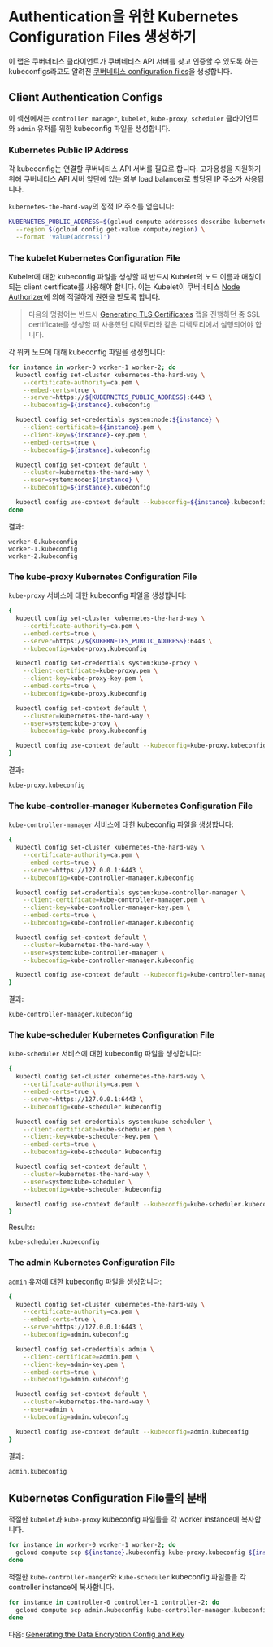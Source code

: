 # Authentication을 위한 Kubernetes Configuration Files 생성하기

이 랩은 쿠버네티스 클라이언트가 쿠버네티스 API 서버를 찾고 인증할 수 있도록 하는  kubeconfigs라고도 알려진 [쿠버네티스 configuration files](https://kubernetes.io/docs/concepts/configuration/organize-cluster-access-kubeconfig/)을 생성합니다.

## Client Authentication Configs

이 섹션에서는 `controller manager`, `kubelet`, `kube-proxy`, `scheduler` 클라이언트와 `admin` 유저를 위한 kubeconfig 파일을 생성합니다.

### Kubernetes Public IP Address

각 kubeconfig는 연결할 쿠버네티스 API 서버를 필요로 합니다. 고가용성을 지원하기 위해 쿠버네티스 API 서버 앞단에 있는 외부 load balancer로 할당된 IP 주소가 사용됩니다.

`kubernetes-the-hard-way`의 정적 IP 주소를 얻습니다:

```bash
KUBERNETES_PUBLIC_ADDRESS=$(gcloud compute addresses describe kubernetes-the-hard-way \
  --region $(gcloud config get-value compute/region) \
  --format 'value(address)')
```

### The kubelet Kubernetes Configuration File

Kubelet에 대한 kubeconfig 파일을 생성할 때 반드시 Kubelet의 노드 이름과 매칭이 되는 client certificate를 사용해야 합니다. 이는 Kubelet이 쿠버네티스 [Node Authorizer](https://kubernetes.io/docs/admin/authorization/node/)에 의해 적절하게 권한을 받도록 합니다.

> 다음의 명령어는 반드시 [Generating TLS Certificates](04-certificate-authority.md) 랩을 진행하던 중 SSL certificate를 생성할 때 사용했던 디렉토리와 같은 디렉토리에서 실행되어야 합니다.

각 워커 노드에 대해 kubeconfig 파일을 생성합니다:

```bash
for instance in worker-0 worker-1 worker-2; do
  kubectl config set-cluster kubernetes-the-hard-way \
    --certificate-authority=ca.pem \
    --embed-certs=true \
    --server=https://${KUBERNETES_PUBLIC_ADDRESS}:6443 \
    --kubeconfig=${instance}.kubeconfig

  kubectl config set-credentials system:node:${instance} \
    --client-certificate=${instance}.pem \
    --client-key=${instance}-key.pem \
    --embed-certs=true \
    --kubeconfig=${instance}.kubeconfig

  kubectl config set-context default \
    --cluster=kubernetes-the-hard-way \
    --user=system:node:${instance} \
    --kubeconfig=${instance}.kubeconfig

  kubectl config use-context default --kubeconfig=${instance}.kubeconfig
done
```

결과:

```
worker-0.kubeconfig
worker-1.kubeconfig
worker-2.kubeconfig
```

### The kube-proxy Kubernetes Configuration File

`kube-proxy` 서비스에 대한 kubeconfig 파일을 생성합니다:

```bash
{
  kubectl config set-cluster kubernetes-the-hard-way \
    --certificate-authority=ca.pem \
    --embed-certs=true \
    --server=https://${KUBERNETES_PUBLIC_ADDRESS}:6443 \
    --kubeconfig=kube-proxy.kubeconfig

  kubectl config set-credentials system:kube-proxy \
    --client-certificate=kube-proxy.pem \
    --client-key=kube-proxy-key.pem \
    --embed-certs=true \
    --kubeconfig=kube-proxy.kubeconfig

  kubectl config set-context default \
    --cluster=kubernetes-the-hard-way \
    --user=system:kube-proxy \
    --kubeconfig=kube-proxy.kubeconfig

  kubectl config use-context default --kubeconfig=kube-proxy.kubeconfig
}
```

결과:

```
kube-proxy.kubeconfig
```

### The kube-controller-manager Kubernetes Configuration File

`kube-controller-manager` 서비스에 대한 kubeconfig 파일을 생성합니다:

```bash
{
  kubectl config set-cluster kubernetes-the-hard-way \
    --certificate-authority=ca.pem \
    --embed-certs=true \
    --server=https://127.0.0.1:6443 \
    --kubeconfig=kube-controller-manager.kubeconfig

  kubectl config set-credentials system:kube-controller-manager \
    --client-certificate=kube-controller-manager.pem \
    --client-key=kube-controller-manager-key.pem \
    --embed-certs=true \
    --kubeconfig=kube-controller-manager.kubeconfig

  kubectl config set-context default \
    --cluster=kubernetes-the-hard-way \
    --user=system:kube-controller-manager \
    --kubeconfig=kube-controller-manager.kubeconfig

  kubectl config use-context default --kubeconfig=kube-controller-manager.kubeconfig
}
```

결과:

```
kube-controller-manager.kubeconfig
```


### The kube-scheduler Kubernetes Configuration File

`kube-scheduler` 서비스에 대한 kubeconfig 파일을 생성합니다:

```bash
{
  kubectl config set-cluster kubernetes-the-hard-way \
    --certificate-authority=ca.pem \
    --embed-certs=true \
    --server=https://127.0.0.1:6443 \
    --kubeconfig=kube-scheduler.kubeconfig

  kubectl config set-credentials system:kube-scheduler \
    --client-certificate=kube-scheduler.pem \
    --client-key=kube-scheduler-key.pem \
    --embed-certs=true \
    --kubeconfig=kube-scheduler.kubeconfig

  kubectl config set-context default \
    --cluster=kubernetes-the-hard-way \
    --user=system:kube-scheduler \
    --kubeconfig=kube-scheduler.kubeconfig

  kubectl config use-context default --kubeconfig=kube-scheduler.kubeconfig
}
```

Results:

```
kube-scheduler.kubeconfig
```

### The admin Kubernetes Configuration File

`admin` 유저에 대한 kubeconfig 파일을 생성합니다:

```bash
{
  kubectl config set-cluster kubernetes-the-hard-way \
    --certificate-authority=ca.pem \
    --embed-certs=true \
    --server=https://127.0.0.1:6443 \
    --kubeconfig=admin.kubeconfig

  kubectl config set-credentials admin \
    --client-certificate=admin.pem \
    --client-key=admin-key.pem \
    --embed-certs=true \
    --kubeconfig=admin.kubeconfig

  kubectl config set-context default \
    --cluster=kubernetes-the-hard-way \
    --user=admin \
    --kubeconfig=admin.kubeconfig

  kubectl config use-context default --kubeconfig=admin.kubeconfig
}
```

결과:

```
admin.kubeconfig
```

## Kubernetes Configuration File들의 분배

적절한 `kubelet`과 `kube-proxy` kubeconfig 파일들을 각 worker instance에 복사합니다.

```bash
for instance in worker-0 worker-1 worker-2; do
  gcloud compute scp ${instance}.kubeconfig kube-proxy.kubeconfig ${instance}:~/
done
```

적절한 `kube-controller-manger`와 `kube-scheduler` kubeconfig 파일들을 각 controller instance에 복사합니다.

```bash
for instance in controller-0 controller-1 controller-2; do
  gcloud compute scp admin.kubeconfig kube-controller-manager.kubeconfig kube-scheduler.kubeconfig ${instance}:~/
done
```

다음: [Generating the Data Encryption Config and Key](06-data-encryption-keys.md)

